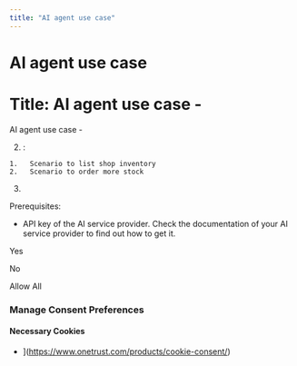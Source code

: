 ```yaml
---
title: "AI agent use case"
---
```


# AI agent use case

# Title: AI agent use case -

AI agent use case -

2.   :

    1.   Scenario to list shop inventory
    2.   Scenario to order more stock

3.

Prerequisites:

*   API key of the AI service provider. Check the documentation of your AI service provider to find out how to get it.

Yes

No

Allow All
### Manage Consent Preferences

#### Necessary Cookies

- ](https://www.onetrust.com/products/cookie-consent/)